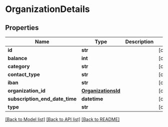 # OrganizationDetails

## Properties
Name | Type | Description | Notes
------------ | ------------- | ------------- | -------------
**id** | **str** |  | [optional] 
**balance** | **int** |  | [optional] 
**category** | **str** |  | [optional] 
**contact_type** | **str** |  | [optional] 
**iban** | **str** |  | [optional] 
**organization_id** | [**OrganizationsId**](OrganizationsId.md) |  | [optional] 
**subscription_end_date_time** | **datetime** |  | [optional] 
**type** | **str** |  | [optional] 

[[Back to Model list]](../README.md#documentation-for-models) [[Back to API list]](../README.md#documentation-for-api-endpoints) [[Back to README]](../README.md)

